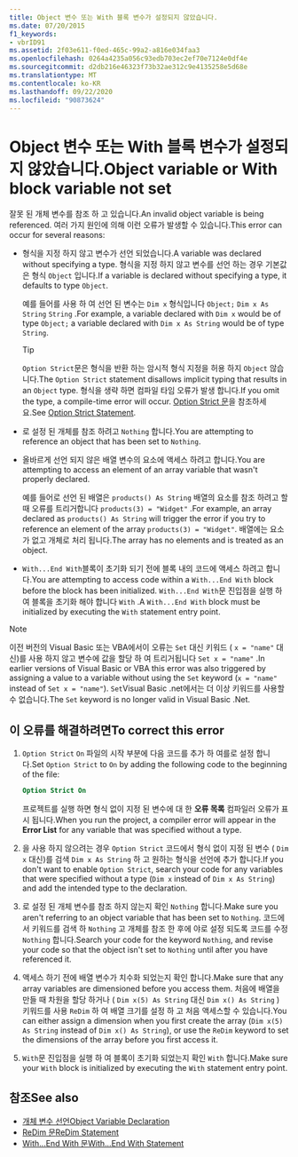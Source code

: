 ```yaml
---
title: Object 변수 또는 With 블록 변수가 설정되지 않았습니다.
ms.date: 07/20/2015
f1_keywords:
- vbrID91
ms.assetid: 2f03e611-f0ed-465c-99a2-a816e034faa3
ms.openlocfilehash: 0264a4235a056c93edb703ec2ef70e7124e0df4e
ms.sourcegitcommit: d2db216e46323f73b32ae312c9e4135258e5d68e
ms.translationtype: MT
ms.contentlocale: ko-KR
ms.lasthandoff: 09/22/2020
ms.locfileid: "90873624"
---
```

# <a name="object-variable-or-with-block-variable-not-set"></a><span data-ttu-id="1c832-102">Object 변수 또는 With 블록 변수가 설정되지 않았습니다.</span><span class="sxs-lookup"><span data-stu-id="1c832-102">Object variable or With block variable not set</span></span>

<span data-ttu-id="1c832-103">잘못 된 개체 변수를 참조 하 고 있습니다.</span><span class="sxs-lookup"><span data-stu-id="1c832-103">An invalid object variable is being referenced.</span></span>   <span data-ttu-id="1c832-104">여러 가지 원인에 의해 이런 오류가 발생할 수 있습니다.</span><span class="sxs-lookup"><span data-stu-id="1c832-104">This error can occur for several reasons:</span></span>

- <span data-ttu-id="1c832-105">형식을 지정 하지 않고 변수가 선언 되었습니다.</span><span class="sxs-lookup"><span data-stu-id="1c832-105">A variable was declared without specifying a type.</span></span> <span data-ttu-id="1c832-106">형식을 지정 하지 않고 변수를 선언 하는 경우 기본값은 형식 `Object` 입니다.</span><span class="sxs-lookup"><span data-stu-id="1c832-106">If a variable is declared without specifying a type, it defaults to type `Object`.</span></span>

    <span data-ttu-id="1c832-107">예를 들어를 사용 하 여 선언 된 변수는 `Dim x` 형식입니다 `Object;` `Dim x As String` `String` .</span><span class="sxs-lookup"><span data-stu-id="1c832-107">For example, a variable declared with `Dim x` would be of type `Object;` a variable declared with `Dim x As String` would be of type `String`.</span></span>

    > [!TIP]
    > <span data-ttu-id="1c832-108">`Option Strict`문은 형식을 반환 하는 암시적 형식 지정을 허용 하지 `Object` 않습니다.</span><span class="sxs-lookup"><span data-stu-id="1c832-108">The `Option Strict` statement disallows implicit typing that results in an `Object` type.</span></span> <span data-ttu-id="1c832-109">형식을 생략 하면 컴파일 타임 오류가 발생 합니다.</span><span class="sxs-lookup"><span data-stu-id="1c832-109">If you omit the type, a compile-time error will occur.</span></span> <span data-ttu-id="1c832-110">[Option Strict 문](../statements/option-strict-statement.md)을 참조하세요.</span><span class="sxs-lookup"><span data-stu-id="1c832-110">See [Option Strict Statement](../statements/option-strict-statement.md).</span></span>

- <span data-ttu-id="1c832-111">로 설정 된 개체를 참조 하려고 `Nothing` 합니다.</span><span class="sxs-lookup"><span data-stu-id="1c832-111">You are attempting to reference an object that has been set to `Nothing`.</span></span>

- <span data-ttu-id="1c832-112">올바르게 선언 되지 않은 배열 변수의 요소에 액세스 하려고 합니다.</span><span class="sxs-lookup"><span data-stu-id="1c832-112">You are attempting to access an element of an array variable that wasn't properly declared.</span></span>

    <span data-ttu-id="1c832-113">예를 들어로 선언 된 배열은 `products() As String` 배열의 요소를 참조 하려고 할 때 오류를 트리거합니다 `products(3) = "Widget"` .</span><span class="sxs-lookup"><span data-stu-id="1c832-113">For example, an array declared as `products() As String` will trigger the error if you try to reference an element of the array `products(3) = "Widget"`.</span></span> <span data-ttu-id="1c832-114">배열에는 요소가 없고 개체로 처리 됩니다.</span><span class="sxs-lookup"><span data-stu-id="1c832-114">The array has no elements and is treated as an object.</span></span>

- <span data-ttu-id="1c832-115">`With...End With`블록이 초기화 되기 전에 블록 내의 코드에 액세스 하려고 합니다.</span><span class="sxs-lookup"><span data-stu-id="1c832-115">You are attempting to access code within a `With...End With` block before the block has been initialized.</span></span>   <span data-ttu-id="1c832-116">`With...End With`문 진입점을 실행 하 여 블록을 초기화 해야 합니다 `With` .</span><span class="sxs-lookup"><span data-stu-id="1c832-116">A `With...End With` block must be initialized by executing the `With` statement entry point.</span></span>

> [!NOTE]
> <span data-ttu-id="1c832-117">이전 버전의 Visual Basic 또는 VBA에서이 오류는 `Set` 대신 키워드 ( `x = "name"` 대신)를 사용 하지 않고 변수에 값을 할당 하 여 트리거됩니다 `Set x = "name"` .</span><span class="sxs-lookup"><span data-stu-id="1c832-117">In earlier versions of Visual Basic or VBA this error was also triggered by assigning a value to a variable without using the `Set` keyword (`x = "name"` instead of `Set x = "name"`).</span></span> <span data-ttu-id="1c832-118">`Set`Visual Basic .net에서는 더 이상 키워드를 사용할 수 없습니다.</span><span class="sxs-lookup"><span data-stu-id="1c832-118">The `Set` keyword is no longer valid in Visual Basic .Net.</span></span>

## <a name="to-correct-this-error"></a><span data-ttu-id="1c832-119">이 오류를 해결하려면</span><span class="sxs-lookup"><span data-stu-id="1c832-119">To correct this error</span></span>

1. <span data-ttu-id="1c832-120">`Option Strict` `On` 파일의 시작 부분에 다음 코드를 추가 하 여를로 설정 합니다.</span><span class="sxs-lookup"><span data-stu-id="1c832-120">Set `Option Strict` to `On` by adding the following code to the beginning of the file:</span></span>

    ```vb
    Option Strict On
    ```

    <span data-ttu-id="1c832-121">프로젝트를 실행 하면 형식 없이 지정 된 변수에 대 한 **오류 목록** 컴파일러 오류가 표시 됩니다.</span><span class="sxs-lookup"><span data-stu-id="1c832-121">When you run the project, a compiler error will appear in the **Error List** for any variable that was specified without a type.</span></span>

2. <span data-ttu-id="1c832-122">을 사용 하지 않으려는 경우 `Option Strict` 코드에서 형식 없이 지정 된 변수 ( `Dim x` 대신)를 검색 `Dim x As String` 하 고 원하는 형식을 선언에 추가 합니다.</span><span class="sxs-lookup"><span data-stu-id="1c832-122">If you don't want to enable `Option Strict`, search your code for any variables that were specified without a type (`Dim x` instead of `Dim x As String`) and add the intended type to the declaration.</span></span>

3. <span data-ttu-id="1c832-123">로 설정 된 개체 변수를 참조 하지 않는지 확인 `Nothing` 합니다.</span><span class="sxs-lookup"><span data-stu-id="1c832-123">Make sure you aren't referring to  an object variable that has been set to `Nothing`.</span></span>  <span data-ttu-id="1c832-124">코드에서 키워드를 검색 하 `Nothing` 고 개체를 참조 한 후에 야로 설정 되도록 코드를 수정 `Nothing` 합니다.</span><span class="sxs-lookup"><span data-stu-id="1c832-124">Search your code for the keyword `Nothing`, and revise your code so that the object isn't set to `Nothing` until after you have referenced it.</span></span>

4. <span data-ttu-id="1c832-125">액세스 하기 전에 배열 변수가 치수화 되었는지 확인 합니다.</span><span class="sxs-lookup"><span data-stu-id="1c832-125">Make sure that any array  variables are dimensioned before you access them.</span></span> <span data-ttu-id="1c832-126">처음에 배열을 만들 때 차원을 할당 하거나 ( `Dim x(5) As String` 대신 `Dim x() As String` ) 키워드를 사용 `ReDim` 하 여 배열 크기를 설정 하 고 처음 액세스할 수 있습니다.</span><span class="sxs-lookup"><span data-stu-id="1c832-126">You can either assign a dimension when you first create the array (`Dim x(5) As String` instead of `Dim x() As String`), or use the `ReDim` keyword to set the dimensions of the array before you first access it.</span></span>

5. <span data-ttu-id="1c832-127">`With`문 진입점을 실행 하 여 블록이 초기화 되었는지 확인 `With` 합니다.</span><span class="sxs-lookup"><span data-stu-id="1c832-127">Make sure your `With` block is initialized by executing the `With` statement entry point.</span></span>

## <a name="see-also"></a><span data-ttu-id="1c832-128">참조</span><span class="sxs-lookup"><span data-stu-id="1c832-128">See also</span></span>

- [<span data-ttu-id="1c832-129">개체 변수 선언</span><span class="sxs-lookup"><span data-stu-id="1c832-129">Object Variable Declaration</span></span>](../../programming-guide/language-features/variables/object-variable-declaration.md)
- [<span data-ttu-id="1c832-130">ReDim 문</span><span class="sxs-lookup"><span data-stu-id="1c832-130">ReDim Statement</span></span>](../statements/redim-statement.md)
- [<span data-ttu-id="1c832-131">With...End With 문</span><span class="sxs-lookup"><span data-stu-id="1c832-131">With...End With Statement</span></span>](../statements/with-end-with-statement.md)
